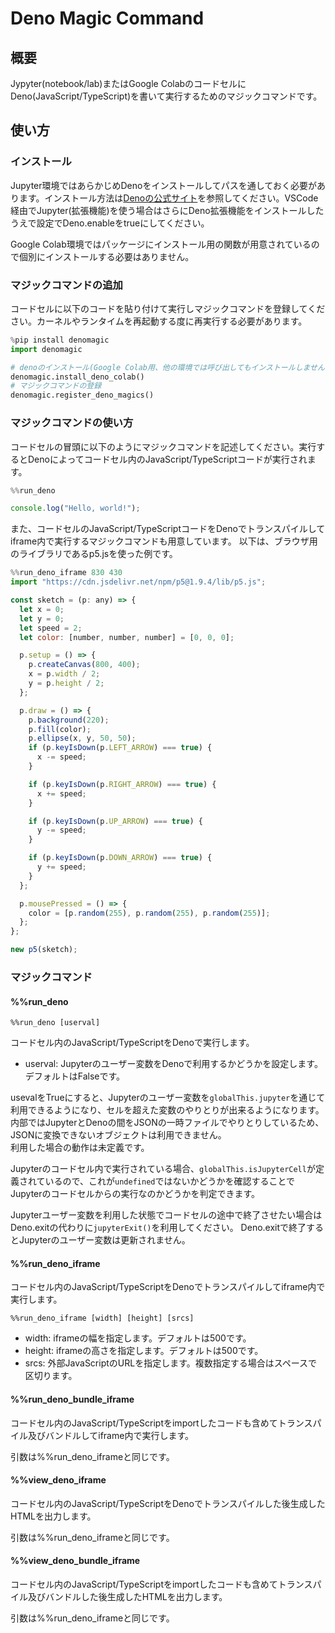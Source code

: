 # Deno Magic Command

## 概要

Jypyter(notebook/lab)またはGoogle ColabのコードセルにDeno(JavaScript/TypeScript)を書いて実行するためのマジックコマンドです。

## 使い方

### インストール

Jupyter環境ではあらかじめDenoをインストールしてパスを通しておく必要があります。インストール方法は[Denoの公式サイト](https://deno.com/)を参照してください。VSCode経由でJupyter(拡張機能)を使う場合はさらにDeno拡張機能をインストールしたうえで設定でDeno.enableをtrueにしてください。

Google Colab環境ではパッケージにインストール用の関数が用意されているので個別にインストールする必要はありません。

### マジックコマンドの追加

コードセルに以下のコードを貼り付けて実行しマジックコマンドを登録してください。カーネルやランタイムを再起動する度に再実行する必要があります。

```python
%pip install denomagic
import denomagic

# denoのインストール(Google Colab用、他の環境では呼び出してもインストールしません)
denomagic.install_deno_colab()
# マジックコマンドの登録
denomagic.register_deno_magics()
```

### マジックコマンドの使い方

コードセルの冒頭に以下のようにマジックコマンドを記述してください。実行するとDenoによってコードセル内のJavaScript/TypeScriptコードが実行されます。

```javascript
%%run_deno

console.log("Hello, world!");
```

また、コードセルのJavaScript/TypeScriptコードをDenoでトランスパイルしてiframe内で実行するマジックコマンドも用意しています。
以下は、ブラウザ用のライブラリであるp5.jsを使った例です。

```javascript
%%run_deno_iframe 830 430
import "https://cdn.jsdelivr.net/npm/p5@1.9.4/lib/p5.js";

const sketch = (p: any) => {
  let x = 0;
  let y = 0;
  let speed = 2;
  let color: [number, number, number] = [0, 0, 0];

  p.setup = () => {
    p.createCanvas(800, 400);
    x = p.width / 2;
    y = p.height / 2;
  };

  p.draw = () => {
    p.background(220);
    p.fill(color);
    p.ellipse(x, y, 50, 50);
    if (p.keyIsDown(p.LEFT_ARROW) === true) {
      x -= speed;
    }

    if (p.keyIsDown(p.RIGHT_ARROW) === true) {
      x += speed;
    }

    if (p.keyIsDown(p.UP_ARROW) === true) {
      y -= speed;
    }

    if (p.keyIsDown(p.DOWN_ARROW) === true) {
      y += speed;
    }
  };

  p.mousePressed = () => {
    color = [p.random(255), p.random(255), p.random(255)];
  };
};

new p5(sketch);
```

### マジックコマンド

#### %%run_deno

```jupyter
%%run_deno [userval]
```

コードセル内のJavaScript/TypeScriptをDenoで実行します。

- userval: Jupyterのユーザー変数をDenoで利用するかどうかを設定します。デフォルトはFalseです。

usevalをTrueにすると、Jupyterのユーザー変数を`globalThis.jupyter`を通じて利用できるようになり、セルを超えた変数のやりとりが出来るようになります。  
内部ではJupyterとDenoの間をJSONの一時ファイルでやりとりしているため、JSONに変換できないオブジェクトは利用できません。  
利用した場合の動作は未定義です。

Jupyterのコードセル内で実行されている場合、`globalThis.isJupyterCell`が定義されているので、これが`undefined`ではないかどうかを確認することでJupyterのコードセルからの実行なのかどうかを判定できます。

Jupyterユーザー変数を利用した状態でコードセルの途中で終了させたい場合はDeno.exitの代わりに`jupyterExit()`を利用してください。
Deno.exitで終了するとJupyterのユーザー変数は更新されません。

#### %%run_deno_iframe

コードセル内のJavaScript/TypeScriptをDenoでトランスパイルしてiframe内で実行します。

```jupyter
%%run_deno_iframe [width] [height] [srcs]
```

- width: iframeの幅を指定します。デフォルトは500です。
- height: iframeの高さを指定します。デフォルトは500です。
- srcs: 外部JavaScriptのURLを指定します。複数指定する場合はスペースで区切ります。

#### %%run_deno_bundle_iframe

コードセル内のJavaScript/TypeScriptをimportしたコードも含めてトランスパイル及びバンドルしてiframe内で実行します。

引数は%%run_deno_iframeと同じです。

#### %%view_deno_iframe

コードセル内のJavaScript/TypeScriptをDenoでトランスパイルした後生成したHTMLを出力します。

引数は%%run_deno_iframeと同じです。

#### %%view_deno_bundle_iframe

コードセル内のJavaScript/TypeScriptをimportしたコードも含めてトランスパイル及びバンドルした後生成したHTMLを出力します。

引数は%%run_deno_iframeと同じです。
